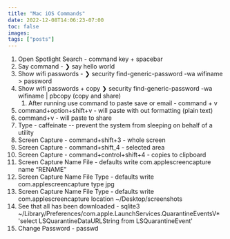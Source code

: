 ```yaml
---
title: "Mac iOS Commands"
date: 2022-12-08T14:06:23-07:00
toc: false
images:
tags: ["posts"]
---
```


1. Open Spotlight Search - command key + spacebar
2. Say command - ❯ say hello world
3. Show wifi passwords - ❯ security find-generic-password -wa wifiname > password
4. Show wifi passwords + copy ❯ security find-generic-password -wa wifiname | pbcopy (copy and share)
    1. After running use command to paste save or email - command + v
5. command+option+shift+v - will paste with out formatting (plain text)
6. command+v - will paste to share
7. Type - caffeinate -- prevent the system from sleeping on behalf of a utility
8. Screen Capture - command+shift+3 - whole screen
9. Screen Capture - command+shift_4 - selected area
10. Screen Capture - command+control+shift+4 - copies to clipboard
11. Screen Capture Name File - defaults write com.applescreencapture name “RENAME”
12. Screen Capture Name File Type - defaults write com.applescreencapture type  jpg
13. Screen Capture Name File Type - defaults write com.applescreencapture location ~/Desktop/screenshots
14. See that all has been downloaded - sqlite3 ~/Library/Preferences/com.apple.LaunchServices.QuarantineEventsV* 'select LSQuarantineDataURLString from LSQuarantineEvent'
15. Change Password - passwd